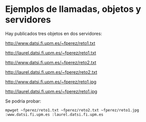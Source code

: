 # Ejemplos de llamadas, objetos y servidores
Hay publicados tres objetos en dos servidores:

http://www.datsi.fi.upm.es/~fperez/reto1.txt

http://laurel.datsi.fi.upm.es/~fperez/reto1.txt

http://www.datsi.fi.upm.es/~fperez/reto2.txt

http://laurel.datsi.fi.upm.es/~fperez/reto2.txt

http://www.datsi.fi.upm.es/~fperez/reto1.jpg

http://laurel.datsi.fi.upm.es/~fperez/reto1.jpg

Se podría probar:
```
mpwget ~fperez/reto1.txt ~fperez/reto2.txt ~fperez/reto1.jpg :www.datsi.fi.upm.es :laurel.datsi.fi.upm.es
```
